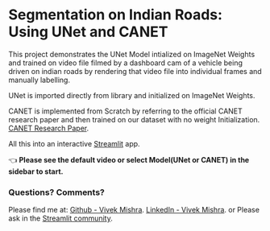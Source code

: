 ﻿
# Segmentation on Indian Roads: Using UNet and CANET

This project demonstrates the UNet Model intialized on ImageNet Weights and trained on video file filmed by a dashboard cam of a vehicle being driven on indian roads by rendering that video file into individual frames and manually labelling. 

UNet is imported directly from library and initialized on ImageNet Weights.

CANET is implemented from Scratch by referring to the official CANET research paper and then trained on our dataset with no weight Initialization.
[CANET Research Paper](https://arxiv.org/pdf/2002.12041.pdf).

All this into an interactive [Streamlit](https://streamlit.io) app.

👈 **Please see the default video or select Model(UNet or CANET) in the sidebar to start.**

### Questions? Comments?

Please find me at: 
[Github - Vivek Mishra](https://github.com/vk18mishra).
[LinkedIn - Vivek Mishra](www.linkedin.com/in/vivek-mishra-12081997).
or
Please ask in the [Streamlit community](https://discuss.streamlit.io).
